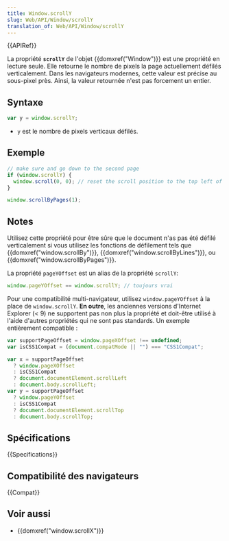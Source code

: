 ```yaml
---
title: Window.scrollY
slug: Web/API/Window/scrollY
translation_of: Web/API/Window/scrollY
---
```


{{APIRef}}

La propriété **`scrollY`** de l'objet {{domxref("Window")}} est une propriété en lecture seule. Elle retourne le nombre de pixels la page actuellement défilés verticalement. Dans les navigateurs modernes, cette valeur est précise au sous-pixel près. Ainsi, la valeur retournée n'est pas forcement un entier.

## Syntaxe

```js
var y = window.scrollY;
```

- `y` est le nombre de pixels verticaux défilés.

## Exemple

```js
// make sure and go down to the second page
if (window.scrollY) {
  window.scroll(0, 0); // reset the scroll position to the top left of the document.
}

window.scrollByPages(1);
```

## Notes

Utilisez cette propriété pour être sûre que le document n'as pas été défilé verticalement si vous utilisez les fonctions de défilement tels que {{domxref("window.scrollBy")}}, {{domxref("window.scrollByLines")}}, ou {{domxref("window.scrollByPages")}}.

La propriété `pageYOffset` est un alias de la propriété `scrollY`:

```js
window.pageYOffset == window.scrollY; // toujours vrai
```

Pour une compatibilité multi-navigateur, utilisez `window.pageYOffset` à la place de `window.scrollY`. **En outre**, les anciennes versions d'Internet Explorer (< 9) ne supportent pas non plus la propriété et doit-être utilisé à l'aide d'autres propriétés qui ne sont pas standards. Un exemple entièrement compatible :

```js
var supportPageOffset = window.pageXOffset !== undefined;
var isCSS1Compat = (document.compatMode || "") === "CSS1Compat";

var x = supportPageOffset
  ? window.pageXOffset
  : isCSS1Compat
  ? document.documentElement.scrollLeft
  : document.body.scrollLeft;
var y = supportPageOffset
  ? window.pageYOffset
  : isCSS1Compat
  ? document.documentElement.scrollTop
  : document.body.scrollTop;
```

## Spécifications

{{Specifications}}

## Compatibilité des navigateurs

{{Compat}}

## Voir aussi

- {{domxref("window.scrollX")}}
